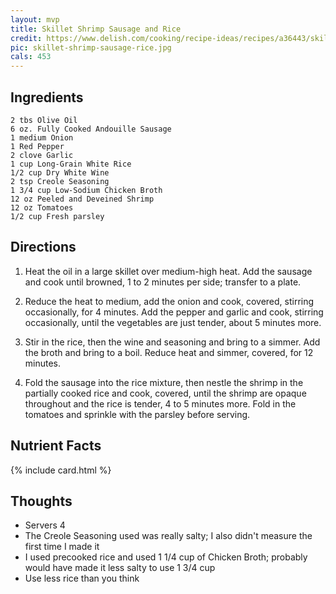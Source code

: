 ```yaml
---
layout: mvp
title: Skillet Shrimp Sausage and Rice
credit: https://www.delish.com/cooking/recipe-ideas/recipes/a36443/skillet-shrimp-sausage-rice-recipe-wdy0315/
pic: skillet-shrimp-sausage-rice.jpg
cals: 453
---
```


## Ingredients

```
2 tbs Olive Oil
6 oz. Fully Cooked Andouille Sausage
1 medium Onion
1 Red Pepper
2 clove Garlic
1 cup Long-Grain White Rice
1/2 cup Dry White Wine
2 tsp Creole Seasoning
1 3/4 cup Low-Sodium Chicken Broth
12 oz Peeled and Deveined Shrimp
12 oz Tomatoes
1/2 cup Fresh parsley
```

## Directions

1. Heat the oil in a large skillet over medium-high heat. Add the sausage and cook until browned, 1 to 2 minutes per side; transfer to a plate.

2. Reduce the heat to medium, add the onion and cook, covered, stirring occasionally, for 4 minutes. Add the pepper and garlic and cook, stirring occasionally, until the vegetables are just tender, about 5 minutes more.

3. Stir in the rice, then the wine and seasoning and bring to a simmer. Add the broth and bring to a boil. Reduce heat and simmer, covered, for 12 minutes.

4. Fold the sausage into the rice mixture, then nestle the shrimp in the partially cooked rice and cook, covered, until the shrimp are opaque throughout and the rice is tender, 4 to 5 minutes more. Fold in the tomatoes and sprinkle with the parsley before serving.

## Nutrient Facts

{% include card.html %}

## Thoughts

- Servers 4
- The Creole Seasoning used was really salty; I also didn't measure the first time I made it
- I used precooked rice and used 1 1/4 cup of Chicken Broth; probably would have made it less salty to use 1 3/4 cup
- Use less rice than you think